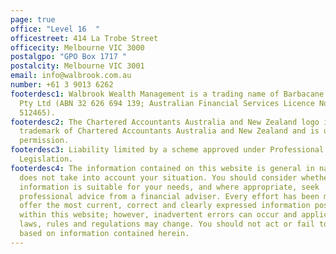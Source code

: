 ```yaml
---
page: true
office: "Level 16  "
officestreet: 414 La Trobe Street
officecity: Melbourne VIC 3000
postalgpo: "GPO Box 1717 "
postalcity: Melbourne VIC 3001
email: info@walbrook.com.au
number: +61 3 9013 6262
footerdesc1: Walbrook Wealth Management is a trading name of Barbacane Advisors
  Pty Ltd (ABN 32 626 694 139; Australian Financial Services Licence No.
  512465).
footerdesc2: The Chartered Accountants Australia and New Zealand logo is a
  trademark of Chartered Accountants Australia and New Zealand and is used with
  permission.
footerdesc3: Liability limited by a scheme approved under Professional Standards
  Legislation.
footerdesc4: The information contained on this website is general in nature and
  does not take into account your situation. You should consider whether the
  information is suitable for your needs, and where appropriate, seek
  professional advice from a financial adviser. Every effort has been made to
  offer the most current, correct and clearly expressed information possible
  within this website; however, inadvertent errors can occur and applicable
  laws, rules and regulations may change. You should not act or fail to act
  based on information contained herein.
---
```

